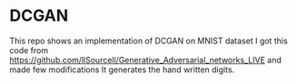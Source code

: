 # DCGAN
This repo shows an implementation of DCGAN on MNIST dataset
I got this code from https://github.com/llSourcell/Generative_Adversarial_networks_LIVE and made few modifications
It generates the hand written digits.
